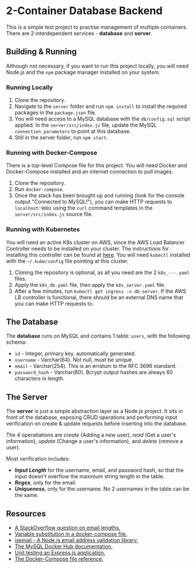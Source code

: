 # 2-Container Database Backend

This is a simple test project to practise management of multiple containers. There are 2 interdependent services - **database** and **server**.

## Building & Running

Although not necessary, if you want to run this project locally, you will need Node.js and the `npm` package manager installed on your system.

### Running Locally

1. Clone the repository.
2. Navigate to the `server` folder and run `npm install` to install the required packages in the `package.json` file.
3. You will need access to a MySQL database with the `db/config.sql` script applied. In the `server/src/index.js` file, update the MySQL `connection_parameters` to point at this database.
4. Still in the server folder, run `npm start`.

### Running with Docker-Compose

There is a top-level Compose file for this project. You will need Docker and Docker-Compose installed and an internet connection to pull images.

1. Clone the repository.
2. Run `docker-compose`.
3. Once the stack has been brought up and running (look for the console output "Connected to MySQL!"), you can make HTTP requests to `localhost:9001` using the `curl` command templates in the `server/src/index.js` source file.

### Running with Kubernetes

You will need an active K8s cluster on AWS, since the AWS Load Balancer Controller needs to be installed on your cluster. The instructions for installing this controller can be found at [here](https://docs.aws.amazon.com/eks/latest/userguide/aws-load-balancer-controller.html). You will need `kubectl` installed with the `~/.kube/config` file pointing at this cluster.

1. Cloning the repository is optional, as all you need are the 2 `k8s_---.yaml` files.
2. Apply the `k8s_db.yaml` file, then apply the `k8s_server.yaml` file.
3. After a few minutes, run `kubectl get ingress -n db-server`. If the AWS LB controller is functional, there should be an external DNS name that you can make HTTP requests to.

## The Database

The **database** runs on MySQL and contains 1 table: `users`, with the following schema:
- `id` - Integer, primary key, automatically generated.
- `username` - Varchar(64). Not null, must be unique.
- `email` - Varchar(254). This is an erratum to the RFC 3696 standard.
- `password_hash` - Varchar(60). Bcrypt output hashes are always 60 characters in length.

## The Server

The **server** is just a simple abstraction layer as a  Node.js project. It sits in front of the database, exposing CRUD operations and performing input verification on create & update requests before inserting into the database.

The 4 operatiations are *create* (Adding a new user), *read* (Get a user's information), *update* (Change a user's information), and *delete* (remove a user).

 Most verification includes:
- ***Input Length*** for the username, email, and password hash, so that the input doesn't overflow the maximum string length in the table.
- ***Regex***, only for the email.
- ***Uniqueness***, only for the username. No 2 usernames in the table can be the same.

## Resources

- [A StackOverflow question on email lengths.](https://stackoverflow.com/questions/386294/what-is-the-maximum-length-of-a-valid-email-address)
- [Variable substitution in a docker-compose file.](https://docs.docker.com/compose/compose-file/compose-file-v3/#variable-substitution)
- [isemail - A Node.js email address validation library.](https://www.npmjs.com/package/isemail)
- [The MySQL Docker Hub documentation.](https://hub.docker.com/_/mysql)
- [Unit testing an Express.js application.](https://alexanderpaterson.com/posts/how-to-start-unit-testing-your-express-apps)
- [The Docker-Compose file reference.](https://github.com/compose-spec/compose-spec/blob/master/spec.md)